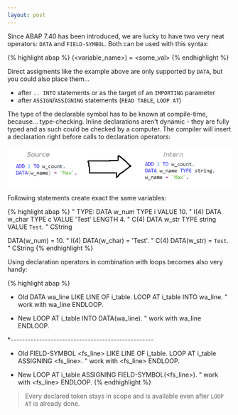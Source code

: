 ```yaml
---
layout: post
---
```


Since ABAP 7.40 has been introduced, we are lucky to have two very neat operators: `DATA` and `FIELD-SYMBOL`. Both can be used with this syntax:

{% highlight abap %}
<operator>(<variable_name>) = <some_val>
{% endhighlight %}                                            

Direct assigments like the example above are only supported by `DATA`, but you could also place them...

 - after `.. INTO` statements or as the target of an `IMPORTING` parameter
 - after `ASSIGN`/`ASSIGNING` statements (`READ TABLE`, `LOOP AT`)

The type of the declarable symbol has to be known at compile-time, because... type-checking. Inline declarations aren't dynamic - they are fully typed and as such could be checked by a computer. The compiler will insert a declaration right before calls to declaration operators:

![insert](/img/assets/insert.png)

Following statements create exact the same variables:

{% highlight abap %}
" TYPE:
DATA w_num  TYPE i VALUE 10.                " I(4)
DATA w_char TYPE c VALUE 'Test' LENGTH 4.   " C(4)
DATA w_str  TYPE string VALUE `Test`.       " CString

DATA(w_num)     = 10.                       " I(4)
DATA(w_char)    = 'Test'.                   " C(4)
DATA(w_str)     = `Test`.                   " CString
{% endhighlight %}

Using declaration operators in combination with loops becomes also very handy:

{% highlight abap %}
* Old
DATA wa_line LIKE LINE OF i_table.
LOOP AT i_table INTO wa_line.
    " work with wa_line
ENDLOOP.

* New
LOOP AT i_table INTO DATA(wa_line).
    " work with wa_line
ENDLOOP.

*--------------------------------------------------

* Old
FIELD-SYMBOL <fs_line> LIKE LINE OF i_table.
LOOP AT i_table ASSIGNING <fs_line>.
    " work with <fs_line>
ENDLOOP.

* New
LOOP AT i_table ASSIGNING FIELD-SYMBOL(<fs_line>).
    " work with <fs_line>
ENDLOOP.
{% endhighlight %}

> Every declared token stays in scope and is available even after `LOOP AT` is already done.
